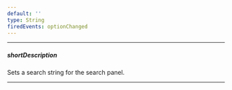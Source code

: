 ```yaml
---
default: ''
type: String
firedEvents: optionChanged
---
```

---
##### shortDescription
Sets a search string for the search panel.

---
